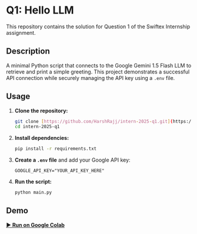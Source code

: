 # Q1: Hello LLM

This repository contains the solution for Question 1 of the Swiftex Internship assignment.

## Description

A minimal Python script that connects to the Google Gemini 1.5 Flash LLM to retrieve and print a simple greeting. This project demonstrates a successful API connection while securely managing the API key using a `.env` file.

## Usage

1.  **Clone the repository:**
    ```bash
    git clone [https://github.com/HarshRajj/intern-2025-q1.git](https://github.com/YOUR_USERNAME/intern-2025-q1.git)
    cd intern-2025-q1
    ```

2.  **Install dependencies:**
    ```bash
    pip install -r requirements.txt
    ```

3.  **Create a `.env` file** and add your Google API key:
    ```
    GOOGLE_API_KEY="YOUR_API_KEY_HERE"
    ```

4.  **Run the script:**
    ```bash
    python main.py
    ```

## Demo

[**▶️ Run on Google Colab**](https://colab.research.google.com/drive/1PuKcwrjFD34GDEWtlPcT97pqgDoTMmv4?usp=sharing)